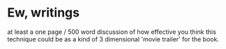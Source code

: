 # Ew, writings
at least a one page / 500 word discussion of how effective you think this technique could be as a kind of 3 dimensional 'movie trailer' for the book. 

